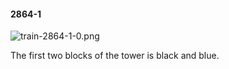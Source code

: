 #### 2864-1
![train-2864-1-0.png](https://github.com/lil-lab/nlvr/raw/master/nlvr/train/images/55/train-2864-1-0.png "train-2864-1-0.png")

The first  two blocks of the tower is black and blue.